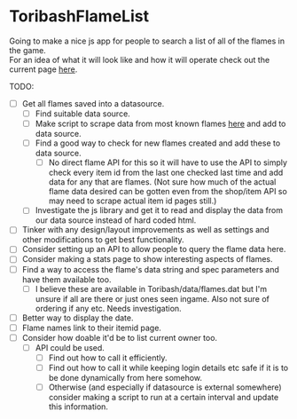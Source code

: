 # ToribashFlameList
Going to make a nice js app for people to search a list of all of the flames in the game.  
For an idea of what it will look like and how it will operate check out the current page [here](http://rawgit.com/Atrolantra/ToribashFlameList/master/index.html).

TODO:
- [ ] Get all flames saved into a datasource.
  - [ ] Find suitable data source.
  - [ ] Make script to scrape data from most known flames [here](http://forum.toribash.com/showthread.php?t=556523) and add to data source.
  - [ ] Find a good way to check for new flames created and add these to data source.
    - [ ] No direct flame API for this so it will have to use the API to simply check every item id from the last one checked last time and add data for any that are flames. (Not sure how much of the actual flame data desired can be gotten even from the shop/item API so may need to scrape actual item id pages still.)
  - [ ] Investigate the js library and get it to read and display the data from our data source instead of hard coded html.
- [ ] Tinker with any design/layout improvements as well as settings and other modifications to get best functionality.
- [ ] Consider setting up an API to allow people to query the flame data here.
- [ ] Consider making a stats page to show interesting aspects of flames.
- [ ] Find a way to access the flame's data string and spec parameters and have them available too. 
  - [ ] I believe these are available in Toribash/data/flames.dat but I'm unsure if all are there or just ones seen ingame. Also not sure of ordering if any etc. Needs investigation.
- [ ] Better way to display the date.
- [ ] Flame names link to their itemid page.
- [ ] Consider how doable it'd be to list current owner too.
  - [ ] API could be used.
    - [ ] Find out how to call it efficiently.
    - [ ] Find out how to call it while keeping login details etc safe if it is to be done dynamically from here somehow.
    - [ ] Otherwise (and especially if datasource is external somewhere) consider making a script to run at a certain interval and update this information.
